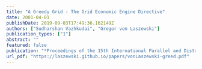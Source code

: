 ```yaml
---
title: "A Greedy Grid - The Grid Economic Engine Directive"
date: 2001-04-01
publishDate: 2019-09-03T17:49:36.162149Z
authors: ["Sudharshan Vazhkudai", "Gregor von Laszewski"]
publication_types: ["1"]
abstract: ""
featured: false
publication: "*Proceedings of the 15th International Parallel and Distributed Processing Symposium, International Workshop on Internet Computing and E-Commerce (ICEC'01)*"
url_pdf: "https://laszewski.github.io/papers/vonLaszewski-greed.pdf"
---
```


